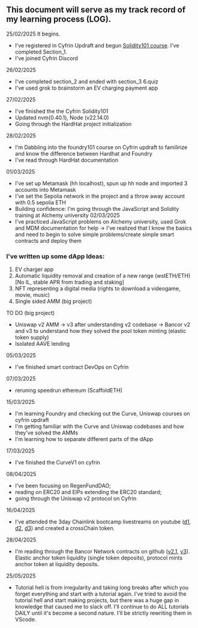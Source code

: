## This document will serve as my track record of my learning process (LOG).
25/02/2025 It begins.
  - I've registered in Cyfrin Updraft and begun [Solidity101 course](https://updraft.cyfrin.io/courses/solidity/simple-storage/solidity-arrays-and-structs). I've completed Section_1.
  - I've joined Cyfrin Discord

26/02/2025
  - I've completed section_2 and ended with section_3 6.quiz
  - I've used grok to brainstorm an EV charging payment app

27/02/2025
  - I've finished the the Cyfrin Solidity101
  - Updated nvm(0.40.1), Node (v22.14.0)
  - Going through the HardHat project initialization

28/02/2025
  - I'm Dabbling into the foundry101 course on Cyfrin updraft to familirize and know the difference between Hardhat and Foundry
  - I've read through HardHat documentation

01/03/2025
  - I've set up Metamask (hh localhost), spun up hh node and imported 3 accounts into Metamask
  - I've set the Sepolia network in the project and a throw away account with 0.5 sepolia ETH
  - Building confidence: I'm going through the JavaScript and Solidity training at Alchemy university
02/03/2025
  -  I've practiced JavaScript problems on Alchemy university, used Grok and MDM documentation for help
      -> I've realized that I know the basics and need to begin to solve simple problems/create simple smart contracts and deploy them
     
### I've written up some dApp Ideas:
1) EV charger app
2) Automatic liquidity removal and creation of a new range (wstETH/ETH) [No IL, stable APR from trading and staking]
3) NFT representing a digital media (rights to download a videogame, movie, music)
4) Single sided AMM (big project)

TO DO (big project)
- Uniswap v2 AMM -> v3 after understanding v2 codebase -> Bancor v2 and v3 to understand how they solved the pool token minting (elastic token supply)
- Isolated AAVE lending

05/03/2025
- I've finished smart contract DevOps on Cyfrin

07/03/2025
  - reruning speedrun ethereum (ScaffoldETH)

15/03/2025
  - I'm learning Foundry and checking out the Curve, Uniswap courses on cyfrin updraft
  - I'm getting familiar with the Curve and Uniswap codebases and how they've solved the AMMs
  - I'm learning how to separate different parts of the dApp

17/03/2025
  - I've finished the CurveV1 on cyfrin

08/04/2025
  - I've been focusing on RegenFundDAO;
  - reading on ERC20 and EIPs extending the ERC20 standard;
  - going through the Uniswap v2 protocol on Cyfrin

16/04/2025
  - I've attended the 3day Chainlink bootcamp livestreams on youtube ([d1](https://www.youtube.com/watch?v=qiWGX7SFVd8), [d2](https://www.youtube.com/watch?v=pSQshTMz_MQ), [d3](https://www.youtube.com/watch?v=hxFydEiYDh4)) and created a crossChain token.

28/04/2025
  - I'm reading through the Bancor Network contracts on github ([v2.1](https://github.com/bancorprotocol/contracts-solidity), [v3](https://github.com/bancorprotocol/contracts-v3/tree/dev)). Elastic anchor token liquidity (single token deposits), protocol mints anchor token at liquidity deposits.

25/05/2025
  - Tutorial hell is from irregularity and taking long breaks after which you forget everything and start with a tutorial again. I've tried to avoid the tutorial hell and start making projects, but there was a huge gap in knowledge that caused me to slack off. I'll continue to do ALL tutorials DAILY until it's become a second nature. I'll be strictly rewriting them in VScode.

